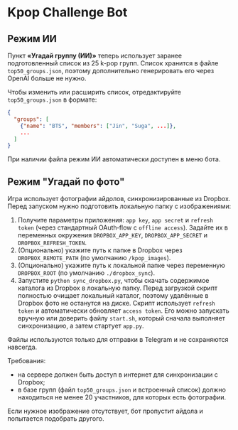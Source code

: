 # Kpop Challenge Bot

## Режим ИИ

Пункт **«Угадай группу (ИИ)»** теперь использует заранее подготовленный
список из 25 k-pop групп. Список хранится в файле `top50_groups.json`,
поэтому дополнительно генерировать его через OpenAI больше не нужно.

Чтобы изменить или расширить список, отредактируйте `top50_groups.json` в
формате:

```json
{
  "groups": [
    {"name": "BTS", "members": ["Jin", "Suga", ...]},
    ...
  ]
}
```

При наличии файла режим ИИ автоматически доступен в меню бота.

## Режим "Угадай по фото"
Игра использует фотографии айдолов, синхронизированные из Dropbox.
Перед запуском нужно подготовить локальную папку с изображениями:

1. Получите параметры приложения: `app key`, `app secret` и `refresh token`
   (через стандартный OAuth‑flow с `offline access`). Задайте их в переменных
   окружения `DROPBOX_APP_KEY`, `DROPBOX_APP_SECRET` и
   `DROPBOX_REFRESH_TOKEN`.
2. (Опционально) укажите путь к папке в Dropbox через `DROPBOX_REMOTE_PATH`
   (по умолчанию `/kpop_images`).
3. (Опционально) укажите путь к локальной папке через переменную
   `DROPBOX_ROOT` (по умолчанию `./dropbox_sync`).
4. Запустите `python sync_dropbox.py`, чтобы скачать содержимое
   каталога из Dropbox в локальную папку. Перед загрузкой скрипт
   полностью очищает локальный каталог, поэтому удалённые в Dropbox фото
   не останутся на диске. Скрипт использует `refresh token` и автоматически
   обновляет `access token`. Его можно запускать вручную или доверить файлу
   `start.sh`, который сначала выполняет синхронизацию, а затем стартует
   `app.py`.

Файлы используются только для отправки в Telegram и не сохраняются
навсегда.

Требования:

- на сервере должен быть доступ в интернет для синхронизации с Dropbox;
- в базе групп (файл `top50_groups.json` и встроенный список) должно
  находиться не менее 20 участников, для которых есть фотографии.

Если нужное изображение отсутствует, бот пропустит айдола и попытается
подобрать другого.
